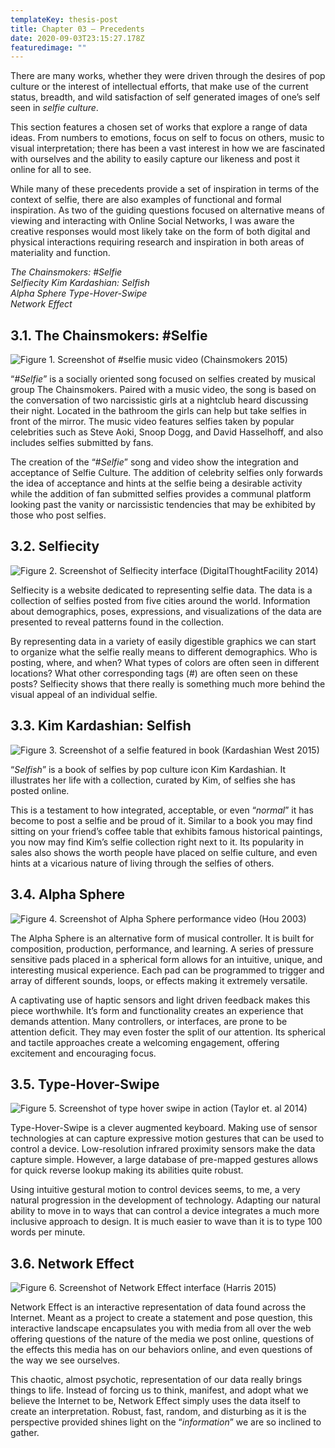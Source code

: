 ```yaml
---
templateKey: thesis-post
title: Chapter 03 — Precedents
date: 2020-09-03T23:15:27.178Z
featuredimage: ""
---
```

There are many works, whether they were driven through the desires of pop culture or the interest of intellectual efforts, that make use of the current status, breadth, and wild satisfaction of self generated images of one’s self seen in *selfie culture*. 

This section features a chosen set of works that explore a range of data ideas. From numbers to emotions, focus on self to focus on others, music to visual interpretation; there has been a vast interest in how we are fascinated with ourselves and the ability to easily capture our likeness and post it online for all to see. 

While many of these precedents provide a set of inspiration in terms of the context of selfie, there are also examples of functional and formal inspiration. As two of the guiding questions focused on alternative means of viewing and interacting with Online Social Networks, I was aware the creative responses would most likely take on the form of both digital and physical interactions requiring research and inspiration in both areas of materiality and function.

*The Chainsmokers: #Selfie*\
*Selfiecity 
Kim Kardashian: Selfish*\
*Alpha Sphere 
Type-Hover-Swipe*\
*Network Effect*

## 3.1. The Chainsmokers: #Selfie

![Figure 1. Screenshot of #selfie music video (Chainsmokers 2015)](/img/i-can-so-i-will-now-we-must_-a-creative-response-to-selfie-cultu_page_025_image_0001.jpg "Figure 1. Screenshot of #selfie music video (Chainsmokers 2015)")

“*\#Selfie*” is a socially oriented song focused on selfies created by musical group The Chainsmokers. Paired with a music video, the song is based on the conversation of two narcissistic girls at a nightclub heard discussing their night. Located in the bathroom the girls can help but take selfies in front of the mirror. The music video features selfies taken by popular celebrities such as Steve Aoki, Snoop Dogg, and David Hasselhoff, and also includes selfies submitted by fans. 

The creation of the “#*Selfie*” song and video show the integration and acceptance of Selfie Culture. The addition of celebrity selfies only forwards the idea of acceptance and hints at the selfie being a desirable activity while the addition of fan submitted selfies provides a communal platform looking past the vanity or narcissistic tendencies that may be exhibited by those who post selfies.

## 3.2. Selfiecity

![Figure 2. Screenshot of Selfiecity interface (DigitalThoughtFacility 2014)](/img/i-can-so-i-will-now-we-must_-a-creative-response-to-selfie-cultu_page_026_image_0001.jpg "Figure 2. Screenshot of Selfiecity interface (DigitalThoughtFacility 2014)")

Selfiecity is a website dedicated to representing selfie data. The data is a collection of selfies posted from five cities around the world. Information about demographics, poses, expressions, and visualizations of the data are presented to reveal patterns found in the collection. 

By representing data in a variety of easily digestible graphics we can start to organize what the selfie really means to different demographics. Who is posting, where, and when? What types of colors are often seen in different locations? What other corresponding tags (#) are often seen on these posts? Selfiecity shows that there really is something much more behind the visual appeal of an individual selfie.

## 3.3. Kim Kardashian: Selfish

![Figure 3. Screenshot of a selfie featured in book (Kardashian West 2015)](/img/i-can-so-i-will-now-we-must_-a-creative-response-to-selfie-cultu_page_027_image_0001.jpg "Figure 3. Screenshot of a selfie featured in book (Kardashian West 2015)")

“*Selfish*” is a book of selfies by pop culture icon Kim Kardashian. It illustrates her life with a collection, curated by Kim, of selfies she has posted online. 

This is a testament to how integrated, acceptable, or even “*normal*” it has become to post a selfie and be proud of it. Similar to a book you may find sitting on your friend’s coffee table that exhibits famous historical paintings, you now may find Kim’s selfie collection right next to it. Its popularity in sales also shows the worth people have placed on selfie culture, and even hints at a vicarious nature of living through the selfies of others. 

## 3.4. Alpha Sphere

![Figure 4. Screenshot of Alpha Sphere performance video (Hou 2003)](/img/i-can-so-i-will-now-we-must_-a-creative-response-to-selfie-cultu_page_028_image_0001.jpg "Figure 4. Screenshot of Alpha Sphere performance video (Hou 2003)")

The Alpha Sphere is an alternative form of musical controller. It is built for composition, production, performance, and learning. A series of pressure sensitive pads placed in a spherical form allows for an intuitive, unique, and interesting musical experience. Each pad can be programmed to trigger and array of different sounds, loops, or effects making it extremely versatile. 

A captivating use of haptic sensors and light driven feedback makes this piece worthwhile. It’s form and functionality creates an experience that demands attention. Many controllers, or interfaces, are prone to be attention deficit. They may even foster the split of our attention. Its spherical and tactile approaches create a welcoming engagement, offering excitement and encouraging focus.

## 3.5. Type-Hover-Swipe

![Figure 5. Screenshot of type hover swipe in action (Taylor et. al 2014)](/img/i-can-so-i-will-now-we-must_-a-creative-response-to-selfie-cultu_page_029_image_0001.jpg "Figure 5. Screenshot of type hover swipe in action (Taylor et. al 2014)")

Type-Hover-Swipe is a clever augmented keyboard. Making use of sensor technologies at can capture expressive motion gestures that can be used to control a device. Low-resolution infrared proximity sensors make the data capture simple. However, a large database of pre-mapped gestures allows for quick reverse lookup making its abilities quite robust. 

Using intuitive gestural motion to control devices seems, to me, a very natural progression in the development of technology. Adapting our natural ability to move in to ways that can control a device integrates a much more inclusive approach to design. It is much easier to wave than it is to type 100 words per minute.

## 3.6. Network Effect

![Figure 6. Screenshot of Network Effect interface (Harris 2015)](/img/i-can-so-i-will-now-we-must_-a-creative-response-to-selfie-cultu_page_030_image_0001.jpg "Figure 6. Screenshot of Network Effect interface (Harris 2015)")

Network Effect is an interactive representation of data found across the Internet. Meant as a project to create a statement and pose question, this interactive landscape encapsulates you with media from all over the web offering questions of the nature of the media we post online, questions of the effects this media has on our behaviors online, and even questions of the way we see ourselves. 

This chaotic, almost psychotic, representation of our data really brings things to life. Instead of forcing us to think, manifest, and adopt what we believe the Internet to be, Network Effect simply uses the data itself to create an interpretation. Robust, fast, random, and disturbing as it is the perspective provided shines light on the “*information*” we are so inclined to gather.